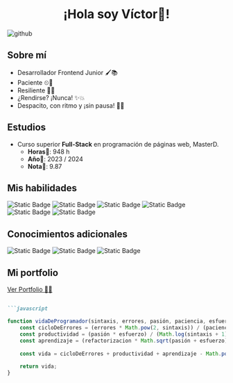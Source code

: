 <h1 align="center">¡Hola soy Víctor👋!</h1>

![github](https://github.com/user-attachments/assets/9f34d2cc-9447-499d-991b-cc88d253b1e4)

## Sobre mí
- Desarrollador Frontend Junior 🖌📚
- Paciente ⏲💨
- Resiliente 💪💯
- ¿Rendirse? ¡Nunca! ✨💥
- Despacito, con ritmo y ¡sin pausa! 🐢👣




## Estudios
- Curso superior **Full-Stack** en programación de páginas web, MasterD.
    - **Horas**📄: 948 h
    - **Año**📄: 2023 / 2024
    - **Nota**📄: 9.87


## Mis habilidades
![Static Badge](https://img.shields.io/badge/Typescript-blue) ![Static Badge](https://img.shields.io/badge/Javascript-yellow)
 ![Static Badge](https://img.shields.io/badge/HTML-red) ![Static Badge](https://img.shields.io/badge/CSS-blue) ![Static Badge](https://img.shields.io/badge/React-%23018FA3) ![Static Badge](https://img.shields.io/badge/Git-orange)

## Conocimientos adicionales
![Static Badge](https://img.shields.io/badge/PHP-purple)
![Static Badge](https://img.shields.io/badge/SQL-yellow)
![Static Badge](https://img.shields.io/badge/Apache-orange)

## Mi portfolio
[Ver Portfolio 💪💯](https://github.com/Tortoise-code-Z/portfolio)

##  
```markdown
```javascript

function vidaDeProgramador(sintaxis, errores, pasión, paciencia, esfuerzo, refactorizacion) {
    const cicloDeErrores = (errores * Math.pow(2, sintaxis)) / (paciencia + 1);
    const productividad = (pasión * esfuerzo) / (Math.log(sintaxis + 1) + refactorizacion);
    const aprendizaje = (refactorizacion * Math.sqrt(pasión + esfuerzo)) * Math.exp(sintaxis / 10);
    
    const vida = cicloDeErrores + productividad + aprendizaje - Math.pow(paciencia, 2) + (errores * 5);
    
    return vida;
}
````
